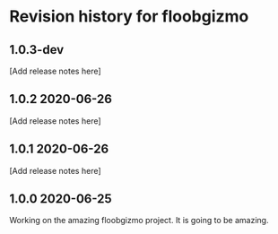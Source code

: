 # Revision history for floobgizmo

## 1.0.3-dev  


[Add release notes here]


## 1.0.2  2020-06-26


[Add release notes here]


## 1.0.1  2020-06-26


[Add release notes here]


## 1.0.0  2020-06-25

Working on the amazing floobgizmo project. It is going to be amazing.
